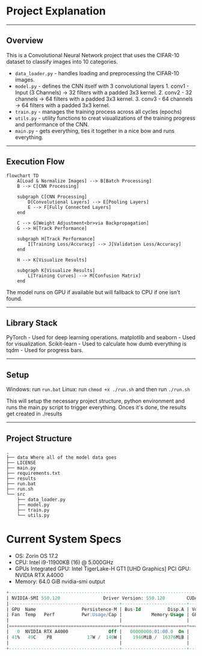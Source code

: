 # Project Explanation

---

## Overview
This is a Convolutional Neural Network project that uses the CIFAR-10 dataset to classify images into 10 categories.

- `data_loader.py` - handles loading and preprocessing the CIFAR-10 images.
- `model.py` - defines the CNN itself with 3 convolutional layers
							1. conv1 - Input (3 Channels) -> 32 filters with a padded 3x3 kernel.
							2. conv2 - 32 channels -> 64 filters with a padded 3x3 kernel.
							3. conv3 - 64 channels -> 64 filters with a padded 3x3 kernel.
- `train.py` - manages the training process across all cycles (epochs)
- `utils.py` - utility functions to creat visualizations of the training progress and performance of the CNN.
- `main.py`  - gets everything, ties it together in a nice bow and runs everything.


---


## Execution Flow
```mermaid
flowchart TD
    A[Load & Normalize Images] --> B[Batch Processing]
    B --> C[CNN Processing]

    subgraph C[CNN Processing]
        D[Convolutional Layers] --> E[Pooling Layers]
        E --> F[Fully Connected Layers]
    end

    C --> G[Weight Adjustment<br>via Backpropagation]
    G --> H[Track Performance]

    subgraph H[Track Performance]
        I[Training Loss/Accuracy] --> J[Validation Loss/Accuracy]
    end

    H --> K[Visualize Results]

    subgraph K[Visualize Results]
        L[Training Curves] --> M[Confusion Matrix]
    end
```
The model runs on GPU if available but will fallback to CPU if one isn't found.


---


## Library Stack
PyTorch - Used for deep learning operations.
matplotlib and seaborn - Used for visualization.
Scikit-learn - Used to calculate how dumb everything is
tqdm - Used for progress bars.

---


## Setup
Windows: run `run.bat`
Linux: run `chmod +x ./run.sh` and then run `./run.sh`

This will setup the necessary project structure, python environment and runs the main.py script to trigger everything.
Onces it's done, the results get created in ./results

---

## Project Structure
```
.
├── data Where all of the model data goes
├── LICENSE
├── main.py
├── requirements.txt
├── results
├── run.bat
├── run.sh
└── src
    ├── data_loader.py
    ├── model.py
    ├── train.py
    └── utils.py
```




# **Current System Specs**
- OS: Zorin  OS 17.2
- CPU: Intel i9-11900KB (16) @ 5.000GHz
- GPUs
		Integrated GPU: Intel TigerLake-H GT1 [UHD Graphics]
		PCI GPU: NVIDIA RTX A4000
- Memory: 64.0 GiB
nvidia-smi output 
``` sql
+-----------------------------------------------------------------------------------------+
| NVIDIA-SMI 550.120                Driver Version: 550.120        CUDA Version: 12.4     |
|-----------------------------------------+------------------------+----------------------+
| GPU  Name                 Persistence-M | Bus-Id          Disp.A | Volatile Uncorr. ECC |
| Fan  Temp   Perf          Pwr:Usage/Cap |           Memory-Usage | GPU-Util  Compute M. |
|                                         |                        |               MIG M. |
|=========================================+========================+======================|
|   0  NVIDIA RTX A4000               Off |   00000000:01:00.0  On |                  Off |
| 41%   49C    P8             17W /  140W |    1946MiB /  16376MiB |     20%      Default |
|                                         |                        |                  N/A |
+-----------------------------------------+------------------------+----------------------+
```
